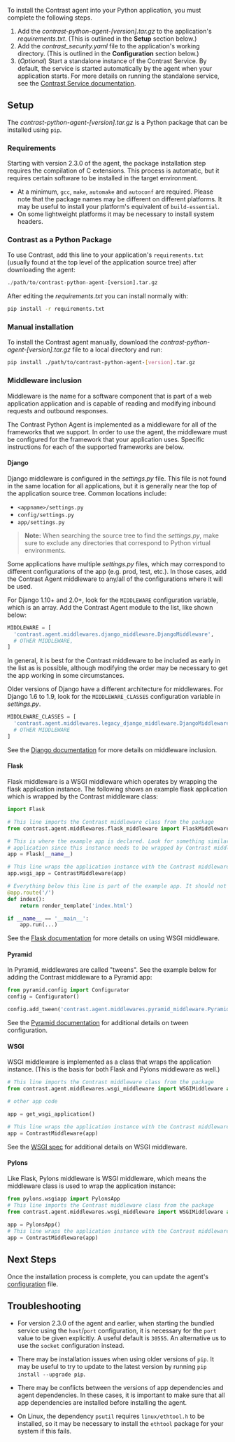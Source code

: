 <!--
title: "Python Agent Installation"
description: "Installing the Python Agent"
tags: "python agent installation"
-->


To install the Contrast agent into your Python application, you must complete the following steps.  

1. Add the <i>contrast-python-agent-[version].tar.gz</i> to the application's <i>requirements.txt</i>. (This is outlined in the <b>Setup</b> section below.)
2. Add the *contrast_security.yaml* file to the application's working directory. (This is outlined in the **Configuration** section below.)
3. (*Optional*) Start a standalone instance of the Contrast Service. By default, the service is started automatically by the agent when your application starts.
   For more details on running the standalone service, see the [Contrast Service documentation](installation-service.html#service-overview).


## Setup

The <i>contrast-python-agent-[version].tar.gz</i> is a Python package that can be installed using `pip`.

### Requirements

Starting with version 2.3.0 of the agent, the package installation step
requires the compilation of C extensions. This process is automatic, but it
requires certain software to be installed in the target environment.

* At a minimum, `gcc`, `make`, `automake` and `autoconf` are required. Please note that the
  package names may be different on different platforms. It may be useful to install your platform's equivalent of `build-essential`.
* On some lightweight platforms it may be necessary to install system headers.

### Contrast as a Python Package

To use Contrast, add this line to your application's `requirements.txt` (usually found at the top level of the application source tree) after downloading the agent:

``` python
./path/to/contrast-python-agent-[version].tar.gz
```

After editing the *requirements.txt* you can install normally with:

``` bash
pip install -r requirements.txt
```

### Manual installation

To install the Contrast agent manually, download the <i>contrast-python-agent-[version].tar.gz</i> file to a local directory and run:

``` bash
pip install ./path/to/contrast-python-agent-[version].tar.gz
``` 

### Middleware inclusion

Middleware is the name for a software component that is part of a web
application application and is capable of reading and modifying inbound
requests and outbound responses.

The Contrast Python Agent is implemented as a middleware for all of the
frameworks that we support. In order to use the agent, the middleware must be
configured for the framework that your application uses. Specific instructions
for each of the supported frameworks are below.

#### Django 

Django middleware is configured in the *settings.py* file. This file is not
found in the same location for all applications, but it is generally near the
top of the application source tree. Common locations include:

* `<appname>/settings.py`
* `config/settings.py`
* `app/settings.py`

>**Note:** When searching the source tree to find the *settings.py*, make sure
to exclude any directories that correspond to Python virtual environments.

Some applications have multiple *settings.py* files, which may correspond to
different configurations of the app (e.g. prod, test, etc.). In those cases,
add the Contrast Agent middleware to any/all of the configurations where it
will be used.

For Django 1.10+ and 2.0+, look for the `MIDDLEWARE` configuration variable,
which is an array. Add the Contrast Agent module to the list, like shown below:

``` python
MIDDLEWARE = [
  'contrast.agent.middlewares.django_middleware.DjangoMiddleware',
  # OTHER MIDDLEWARE,
]
```

In general, it is best for the Contrast middleware to be included as early in
the list as is possible, although modifying the order may be necessary to get
the app working in some circumstances.

Older versions of Django have a different architecture for middlewares. For
Django 1.6 to 1.9, look for the `MIDDLEWARE_CLASSES` configuration variable
in *settings.py*.

``` python
MIDDLEWARE_CLASSES = [
  'contrast.agent.middlewares.legacy_django_middleware.DjangoMiddleware',
  # OTHER MIDDLEWARE
]
```

See the [Django
documentation](https://docs.djangoproject.com/en/2.2/topics/http/middleware/)
for more details on middleware inclusion.

#### Flask 

Flask middleware is a WSGI middleware which operates by wrapping the flask application instance. The following shows an example flask application which is wrapped by the Contrast
middleware class:

``` python
import Flask

# This line imports the Contrast middleware class from the package
from contrast.agent.middlewares.flask_middleware import FlaskMiddleware as ContrastMiddleware

# This is where the example app is declared. Look for something similar in your
# application since this instance needs to be wrapped by Contrast middleware
app = Flask(__name__)

# This line wraps the application instance with the Contrast middleware
app.wsgi_app = ContrastMiddleware(app)

# Everything below this line is part of the example app. It should not be added
@app.route('/')
def index():
    return render_template('index.html')

if __name__ == '__main__':
    app.run(...)
```

See the [Flask
documentation](https://flask.palletsprojects.com/en/1.1.x/quickstart/#hooking-in-wsgi-middleware)
for more details on using WSGI middleware.

#### Pyramid

In Pyramid, middlewares are called "tweens". See the example below for adding
the Contrast middleware to a Pyramid app:

``` python
from pyramid.config import Configurator
config = Configurator()

config.add_tween('contrast.agent.middlewares.pyramid_middleware.PyramidMiddleware')
```

See the [Pyramid
documentation](https://docs.pylonsproject.org/projects/pyramid/en/latest/narr/environment.html#explicit-tween-configuration)
for additional details on tween configuration.

#### WSGI

WSGI middleware is implemented as a class that wraps the application instance.
(This is the basis for both Flask and Pylons middleware as well.)

``` python
# This line imports the Contrast middleware class from the package
from contrast.agent.middlewares.wsgi_middleware import WSGIMiddleware as ContrastMiddleware

# other app code

app = get_wsgi_application()

# This line wraps the application instance with the Contrast middleware
app = ContrastMiddleware(app)
```

See the [WSGI spec](https://www.python.org/dev/peps/pep-0333/#middleware-components-that-play-both-sides)
for additional details on WSGI middleware.

#### Pylons

Like Flask, Pylons middleware is WSGI middleware, which means the
middleware class is used to wrap the application instance:

``` python
from pylons.wsgiapp import PylonsApp
# This line imports the Contrast middleware class from the package
from contrast.agent.middlewares.wsgi_middleware import WSGIMiddleware as ContrastMiddleware
 
app = PylonsApp()
# This line wraps the application instance with the Contrast middleware
app = ContrastMiddleware(app)
```

## Next Steps

Once the installation process is complete, you can update the agent's [configuration](installation-pythonconfig.html) file.

## Troubleshooting

* For version 2.3.0 of the agent and earlier, when starting the bundled service using the `host`/`port` configuration, it is necessary for the `port` value to be given explicitly. A useful default is `30555`. An alternative us to use the `socket` configuration instead.

* There may be installation issues when using older versions of `pip`. It may be useful to try to update to the latest version by running `pip install --upgrade pip`.

* There may be conflicts between the versions of app dependencies and agent dependencies. In these cases, it is important to make sure that all app dependencies are installed before installing the agent.

* On Linux, the dependency `psutil` requires `linux/ethtool.h` to be installed, so it may be necessary to install the `ethtool` package for your system if this fails.
